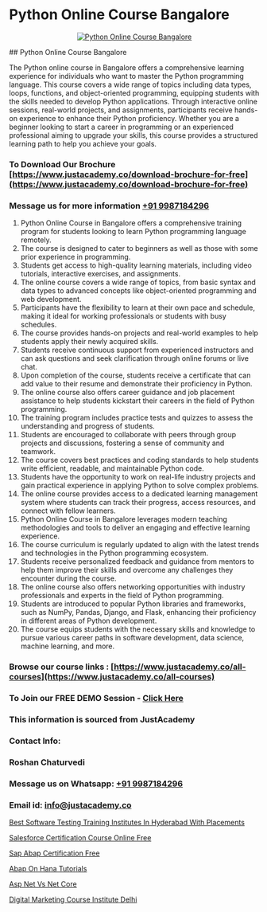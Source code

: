 # Python Online Course Bangalore

<p align="center">
  <a href="https://justacademy.co/course-detail/python-training">
    <img src="https://justacademy.co/storage2/course_image/1709713400_course_image.webp" alt="Python Online Course Bangalore">
  </a>
</p>
## Python Online Course Bangalore

The Python online course in Bangalore offers a comprehensive learning experience for individuals who want to master the Python programming language. This course covers a wide range of topics including data types, loops, functions, and object-oriented programming, equipping students with the skills needed to develop Python applications. Through interactive online sessions, real-world projects, and assignments, participants receive hands-on experience to enhance their Python proficiency. Whether you are a beginner looking to start a career in programming or an experienced professional aiming to upgrade your skills, this course provides a structured learning path to help you achieve your goals.
### To Download Our Brochure [https://www.justacademy.co/download-brochure-for-free](https://www.justacademy.co/download-brochure-for-free)
### Message us for more information [+91 9987184296](https://api.whatsapp.com/send?phone=919987184296)
1) Python Online Course in Bangalore offers a comprehensive training program for students looking to learn Python programming language remotely.
2) The course is designed to cater to beginners as well as those with some prior experience in programming.
3) Students get access to high-quality learning materials, including video tutorials, interactive exercises, and assignments.
4) The online course covers a wide range of topics, from basic syntax and data types to advanced concepts like object-oriented programming and web development.
5) Participants have the flexibility to learn at their own pace and schedule, making it ideal for working professionals or students with busy schedules.
6) The course provides hands-on projects and real-world examples to help students apply their newly acquired skills.
7) Students receive continuous support from experienced instructors and can ask questions and seek clarification through online forums or live chat.
8) Upon completion of the course, students receive a certificate that can add value to their resume and demonstrate their proficiency in Python.
9) The online course also offers career guidance and job placement assistance to help students kickstart their careers in the field of Python programming.
10) The training program includes practice tests and quizzes to assess the understanding and progress of students.
11) Students are encouraged to collaborate with peers through group projects and discussions, fostering a sense of community and teamwork.
12) The course covers best practices and coding standards to help students write efficient, readable, and maintainable Python code.
13) Students have the opportunity to work on real-life industry projects and gain practical experience in applying Python to solve complex problems.
14) The online course provides access to a dedicated learning management system where students can track their progress, access resources, and connect with fellow learners.
15) Python Online Course in Bangalore leverages modern teaching methodologies and tools to deliver an engaging and effective learning experience.
16) The course curriculum is regularly updated to align with the latest trends and technologies in the Python programming ecosystem.
17) Students receive personalized feedback and guidance from mentors to help them improve their skills and overcome any challenges they encounter during the course.
18) The online course also offers networking opportunities with industry professionals and experts in the field of Python programming.
19) Students are introduced to popular Python libraries and frameworks, such as NumPy, Pandas, Django, and Flask, enhancing their proficiency in different areas of Python development.
20) The course equips students with the necessary skills and knowledge to pursue various career paths in software development, data science, machine learning, and more.

### Browse our course links : [https://www.justacademy.co/all-courses](https://www.justacademy.co/all-courses) 
### To Join our FREE DEMO Session - [Click Here](https://www.justacademy.co/register-for-course-demo)


### This information is sourced from JustAcademy
### Contact Info:
### Roshan Chaturvedi
### Message us on Whatsapp: [+91 9987184296](https://api.whatsapp.com/send?phone=919987184296)
### Email id: [info@justacademy.co](mailto:info@justacademy.co)
                
[Best Software Testing Training Institutes In Hyderabad With Placements](https://www.linkedin.com/pulse/best-software-testing-training-institutes-hyderabad-fo2ye?trackingId=7ePdmxpMitordYunU%2F48Fg%3D%3D&lipi=urn%3Ali%3Apage%3Ad_flagship3_company_admin%3Bm8c8pzxIRVqjkbINsou16g%3D%3D)

[Salesforce Certification Course Online Free](https://www.linkedin.com/pulse/salesforce-certification-course-online-free-justacademy-sunnyvale-m3xlc?trackingId=GzGN9v8dNQsX02ABaRDPyQ%3D%3D&lipi=urn%3Ali%3Apage%3Ad_flagship3_company_admin%3BNFdqqfBkQamwMdOz7MGZnA%3D%3D)

[Sap Abap Certification Free](https://medium.com/@surajvaishnav5015/sap-abap-certification-free-22eaefa3b526)

[Abap On Hana Tutorials](https://medium.com/@AkashSingh2052/abap-on-hana-tutorials-1aa83b7bf0ae)

[Asp Net Vs Net Core](https://justacademyin.github.io/justacademy/asp-net-vs-net-core)

[Digital Marketing Course Institute Delhi](https://justacademyin.github.io/justacademy/digital-marketing-course-institute-delhi)

